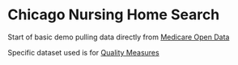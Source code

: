 # Chicago Nursing Home Search

Start of basic demo pulling data directly from [Medicare Open Data](https://data.medicare.gov/)

Specific dataset used is for [Quality Measures](https://data.medicare.gov/Nursing-Home-Compare/Quality-Measures/djen-97ju)

